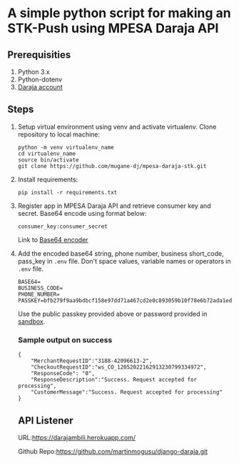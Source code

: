 # A simple python script for making an STK-Push using MPESA Daraja API

## Prerequisities
1. Python 3.x
2. Python-dotenv
3. [Daraja account](https://developer.safaricom.co.ke/)

## Steps
1. Setup virtual environment using venv and activate virtualenv. Clone repository to local machine:
    ```
    python -m venv virtualenv_name
    cd virtualenv_name
    source bin/activate
    git clone https://github.com/mugane-dj/mpesa-daraja-stk.git
    ```
2. Install requirements:
    ```
    pip install -r requirements.txt
    ```
3. Register app in MPESA Daraja API and retrieve consumer key and secret. Base64 encode using format below:
    ```
    consumer_key:consumer_secret
    ```
    Link to [Base64 encoder](https://www.base64encode.org/)

4. Add the encoded base64 string, phone number, business short_code, pass_key in `.env` file. Don't space values, variable names or operators in `.env` file. 
    ```
    BASE64=
    BUSINESS_CODE=
    PHONE_NUMBER=
    PASSKEY=bfb279f9aa9bdbcf158e97dd71a467cd2e0c893059b10f78e6b72ada1ed2c919
    ```
    Use the public passkey provided above or password provided in [sandbox](https://developer.safaricom.co.ke/). 
    ### Sample output on success
    ```
    {
        "MerchantRequestID":"3188-42096613-2",
        "CheckoutRequestID":"ws_CO_12052022162913230799334972",
        "ResponseCode": "0",
        "ResponseDescription":"Success. Request accepted for processing",
        "CustomerMessage":"Success. Request accepted for processing"
    }
    ```
   ## API Listener
   URL:https://darajambili.herokuapp.com/
   
   Github Repo:https://github.com/martinmogusu/django-daraja.git
